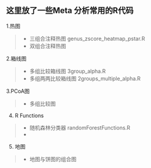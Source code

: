 
这里放了一些Meta 分析常用的R代码
---
 1.热图
> * 三组合注释热图   genus_zscore_heatmap_pstar.R
> * 双组合注释热图

 2.箱线图
> * 多组比较箱线图   3group_alpha.R
> * 多组两两比较箱线图   2groups_multiple_alpha.R

 3.PCoA图
> * 多组比较图

4. R Functions 
> * 随机森林分类器  randomForestFunctions.R
> * 

5. 地图
>* 地图与饼图的组合图 
